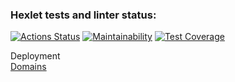 ### Hexlet tests and linter status:

[![Actions Status](https://github.com/MBelinskaya/frontend-project-11/actions/workflows/hexlet-check.yml/badge.svg)](https://github.com/MBelinskaya/frontend-project-11/actions)
[![Maintainability](https://api.codeclimate.com/v1/badges/1f1fe8f4c9e5fa8b0dc4/maintainability)](https://codeclimate.com/github/MBelinskaya/frontend-project-11/maintainability)
[![Test Coverage](https://api.codeclimate.com/v1/badges/1f1fe8f4c9e5fa8b0dc4/test_coverage)](https://codeclimate.com/github/MBelinskaya/frontend-project-11/test_coverage)

Deployment  
[Domains](https://frontend-project-11-rho-weld.vercel.app/)
